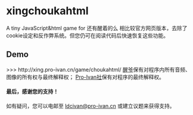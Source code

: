 # xingchoukahtml
A tiny JavaScript&amp;html game for 还有醒着的么
相比较官方网页版本，去除了cookie设定和反作弊系统。但您仍可在阅读代码后快速恢复这些功能。
<h2>Demo</h2>
>>> http://xing.pro-ivan.cn/game/choukahtml/
<a href="https://space.bilibili.com/2100679">醒爷</a>保有对程序内所有音频、图像的所有权与最终解释权；
<a href="pro-ivan.cn">Pro-Ivan社</a>保有对程序的最终解释权。
<h4>最后，感谢您的支持！</h4>
如有疑问，您可以电邮至 <a href="mailto:ldcivan@pro-ivan.cn">ldcivan@pro-ivan.cn</a> 或建立议题来获得支持。
